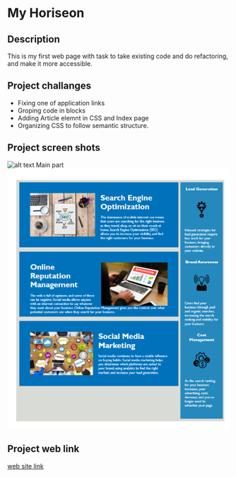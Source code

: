 # My Horiseon
## Description
This is my first web page with task to take existing code and do refactoring,
and make it more accessible.
## Project challanges
* Fixing one of application links
* Groping code in blocks
* Adding Article elemnt in CSS and Index page
* Organizing  CSS to follow semantic structure.

## Project screen shots

![alt text](assets/images/heroandnavgit.png "Hire and Nav")
Main part
![alt text](assets/images/mainpart.png "Main part")

## Project web link
[web site link](https://lakicode.github.io/MyHoriseon/)